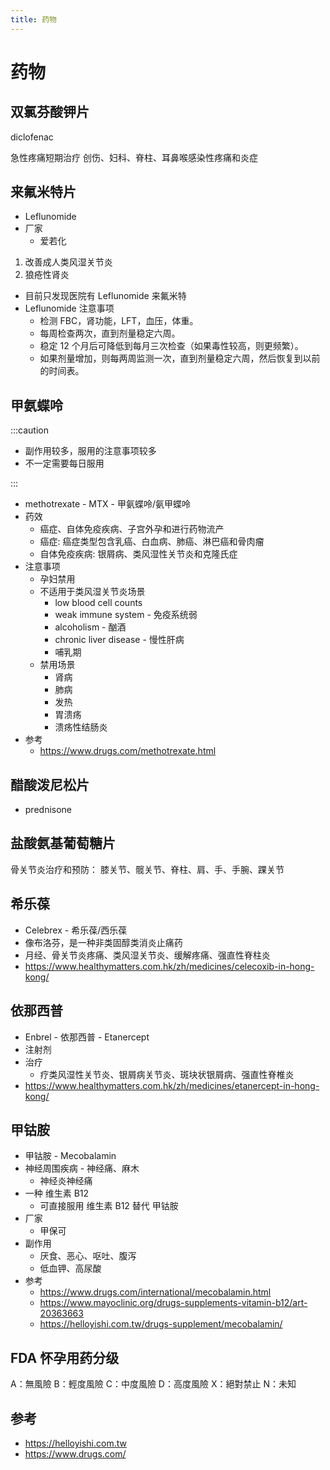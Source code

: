 ```yaml
---
title: 药物
---
```


# 药物

## 双氯芬酸钾片

diclofenac

急性疼痛短期治疗
创伤、妇科、脊柱、耳鼻喉感染性疼痛和炎症

## 来氟米特片

- Leflunomide
- 厂家
  - 爱若化

1. 改善成人类风湿关节炎
2. 狼疮性肾炎

- 目前只发现医院有 Leflunomide 来氟米特
- Leflunomide 注意事项
  - 检测 FBC，肾功能，LFT，血压，体重。
  - 每周检查两次，直到剂量稳定六周。
  - 稳定 12 个月后可降低到每月三次检查（如果毒性较高，则更频繁）。
  - 如果剂量增加，则每两周监测一次，直到剂量稳定六周，然后恢复到以前的时间表。

## 甲氨蝶呤

:::caution

- 副作用较多，服用的注意事项较多
- 不一定需要每日服用

:::

- methotrexate - MTX - 甲氨蝶呤/氨甲蝶呤
- 药效
  - 癌症、自体免疫疾病、子宫外孕和进行药物流产
  - 癌症: 癌症类型包含乳癌、白血病、肺癌、淋巴癌和骨肉瘤
  - 自体免疫疾病: 银屑病、类风湿性关节炎和克隆氏症
- 注意事项
  - 孕妇禁用
  - 不适用于类风湿关节炎场景
    - low blood cell counts
    - weak immune system - 免疫系统弱
    - alcoholism - 酗酒
    - chronic liver disease - 慢性肝病
    - 哺乳期
  - 禁用场景
    - 肾病
    - 肺病
    - 发热
    - 胃溃疡
    - 溃疡性结肠炎
- 参考
  - https://www.drugs.com/methotrexate.html

## 醋酸泼尼松片

- prednisone

## 盐酸氨基葡萄糖片

骨关节炎治疗和预防： 膝关节、髋关节、脊柱、肩、手、手腕、踝关节

## 希乐葆

- Celebrex - 希乐葆/西乐葆
- 像布洛芬，是一种非类固醇类消炎止痛药
- 月经、骨关节炎疼痛、类风湿关节炎、缓解疼痛、强直性脊柱炎
- https://www.healthymatters.com.hk/zh/medicines/celecoxib-in-hong-kong/

## 依那西普

- Enbrel - 依那西普 - Etanercept
- 注射剂
- 治疗
  - 疗类风湿性关节炎、银屑病关节炎、斑块状银屑病、强直性脊椎炎
- https://www.healthymatters.com.hk/zh/medicines/etanercept-in-hong-kong/

## 甲钴胺

- 甲钴胺 - Mecobalamin
- 神经周围疾病 - 神经痛、麻木
  - 神经炎神经痛
- 一种 维生素 B12
  - 可直接服用 维生素 B12 替代 甲钴胺
- 厂家
  - 甲保可
- 副作用
  - 厌食、恶心、呕吐、腹泻
  - 低血钾、高尿酸
- 参考
  - https://www.drugs.com/international/mecobalamin.html
  - https://www.mayoclinic.org/drugs-supplements-vitamin-b12/art-20363663
  - https://helloyishi.com.tw/drugs-supplement/mecobalamin/

## FDA 怀孕用药分级

A：無風險
B：輕度風險
C：中度風險
D：高度風險
X：絕對禁止
N：未知

## 参考

- https://helloyishi.com.tw
- https://www.drugs.com/
